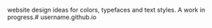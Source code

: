 website design ideas for colors, typefaces and text styles. A work in progress.# username.github.io
